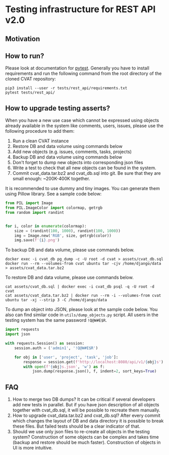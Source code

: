 <!--
 Copyright (C) 2021 Intel Corporation

 SPDX-License-Identifier: MIT
-->

# Testing infrastructure for REST API v2.0

## Motivation


## How to run?

Please look at documentation for [pytest](https://docs.pytest.org/en/6.2.x/).
Generally you have to install requirements and run the following command from
the root directory of the cloned CVAT repository:

```console
pip3 install --user -r tests/rest_api/requirements.txt
pytest tests/rest_api/
```

## How to upgrade testing asserts?

When you have a new use case which cannot be expressed using objects already
available in the system like comments, users, issues, please use the following
procedure to add them:

1. Run a clean CVAT instance
1. Restore DB and data volume using commands below
1. Add new objects (e.g. issues, comments, tasks, projects)
1. Backup DB and data volume using commands below
1. Don't forget to dump new objects into corresponding json files
1. Write a test to check that all new objects can be found in the system.
1. Commit cvat_data.tar.bz2 and cvat_db.sql into git. Be sure that they are
   small enough: ~200K-400K together.

It is recommended to use dummy and tiny images. You can generate them using
Pillow library. See a sample code below:

```python
from PIL import Image
from PIL.ImageColor import colormap, getrgb
from random import randint


for i, color in enumerate(colormap):
    size = (randint(100, 1000), randint(100, 1000))
    img = Image.new('RGB', size, getrgb(color))
    img.save(f'{i}.png')
```

To backup DB and data volume, please use commands below.

```console
docker exec -i cvat_db pg_dump -c -U root -d cvat > assets/cvat_db.sql
docker run --rm --volumes-from cvat ubuntu tar -cjv /home/django/data > assets/cvat_data.tar.bz2
```

To restore DB and data volume, please use commands below.

```console
cat assets/cvat_db.sql | docker exec -i cvat_db psql -q -U root -d cvat
cat assets/cvat_data.tar.bz2 | docker run --rm -i --volumes-from cvat ubuntu tar -xj --strip 3 -C /home/django/data
```

To dump an object into JSON, please look at the sample code below. You also
can find similar code in `utils/dump_objects.py` script. All users in the
testing system has the same password `!Q@W#E$R`.

```python
import requests
import json

with requests.Session() as session:
    session.auth = ('admin1', '!Q@W#E$R')

    for obj in ['user', 'project', 'task', 'job']:
        response = session.get(f'http://localhost:8080/api/v1/{obj}s')
        with open(f'{obj}s.json', 'w') as f:
            json.dump(response.json(), f, indent=2, sort_keys=True)
```

## FAQ

1. How to merge two DB dumps? It can be critical if several developers add
   new tests in parallel. But if you have json description of all objects
   together with cvat_db.sql, it will be possible to recreate them manually.
1. How to upgrade cvat_data.tar.bz2 and cvat_db.sql? After every commit which
   changes the layout of DB and data directory it is possible to break these
   files. But failed tests should be a clear indicator of that.
1. Should we use only json files to re-create all objects in the testing
   system? Construction of some objects can be complex and takes time (backup
   and restore should be much faster). Construction of objects in UI is more
   intuitive.
